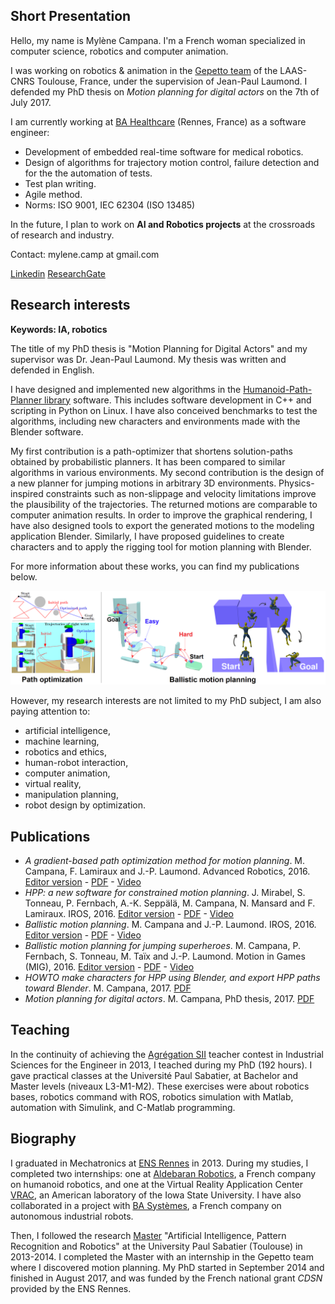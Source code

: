 ## Short Presentation

Hello, my name is Mylène Campana. I'm a French woman specialized in computer science, robotics and computer animation.

I was working on robotics & animation in the [Gepetto team](http://projects.laas.fr/gepetto/index.php) of the LAAS-CNRS Toulouse, France, under the supervision of Jean-Paul Laumond.
I defended my PhD thesis on _Motion planning for digital actors_ on the 7th of July 2017.

I am currently working at [BA Healthcare](http://ba-healthcare.com) (Rennes, France) as a software engineer:
- Development of embedded real-time software for medical robotics.
- Design of algorithms for trajectory motion control, failure detection and for the the automation of tests.
- Test plan writing.
- Agile method.
- Norms: ISO 9001, IEC 62304 (ISO 13485)

In the future, I plan to work on **AI and Robotics projects** at the crossroads of research and industry.

Contact: mylene.camp at gmail.com

[Linkedin](https://www.linkedin.com/in/mylène-campana-7889a2b1)
[ResearchGate](https://www.researchgate.net/profile/Mylene_Campana)


## Research interests
**Keywords: IA, robotics**

The title of my PhD thesis is "Motion Planning for Digital Actors" and my supervisor was Dr. Jean-Paul Laumond. My thesis was written and defended in English.

I have designed and implemented new algorithms in the [Humanoid-Path-Planner library](http://humanoid-path-planner.github.io/hpp-doc/index.html) software. This includes software development in C++ and scripting in Python on Linux. I have also conceived benchmarks to test the algorithms, including new characters and environments made with the Blender software.

My first contribution is a path-optimizer that shortens solution-paths obtained by probabilistic planners. It has been compared to similar algorithms in various environments.
My second contribution is the design of a new planner for jumping motions in arbitrary 3D environments. Physics-inspired constraints such as non-slippage and velocity limitations improve the plausibility of the trajectories. The returned motions are comparable to computer animation results.
In order to improve the graphical rendering, I have also designed tools to export the generated motions to the modeling application Blender. Similarly, I have proposed guidelines to create characters and to apply the rigging tool for motion planning with Blender.

For more information about these works, you can find my publications below.

![Image](https://raw.githubusercontent.com/mylene-campana/mylene-campana.github.io/master/images/combined_images.png)


However, my research interests are not limited to my PhD subject, I am also paying attention to:

- artificial intelligence,
- machine learning,
- robotics and ethics,
- human-robot interaction,
- computer animation,
- virtual reality,
- manipulation planning,
- robot design by optimization.

## Publications

- *A gradient-based path optimization method for motion planning*. M. Campana, F. Lamiraux and J.-P. Laumond. Advanced Robotics, 2016. [Editor version](http://www.tandfonline.com/doi/full/10.1080/01691864.2016.1168317) - [PDF](https://hal.archives-ouvertes.fr/hal-01301233/document) - [Video](https://youtu.be/1MFn0en51qI)
- *HPP: a new software for constrained motion planning*. J. Mirabel, S. Tonneau, P. Fernbach, A.-K. Seppälä, M. Campana, N. Mansard and F. Lamiraux. IROS, 2016. [Editor version](http://ieeexplore.ieee.org/document/7759083/) - [PDF](https://hal.archives-ouvertes.fr/hal-01290850/document) - [Video](https://youtu.be/01K_nmax9E0)
- *Ballistic motion planning*. M. Campana and J.-P. Laumond. IROS, 2016. [Editor version](http://ieeexplore.ieee.org/document/7759230/) - [PDF](https://hal.archives-ouvertes.fr/hal-01288796v2/document) - [Video](https://youtu.be/vv_K7HqANmk)
- *Ballistic motion planning for jumping superheroes*. M. Campana, P. Fernbach, S. Tonneau, M. Taïx and J.-P. Laumond. Motion in Games (MIG), 2016. [Editor version](http://dl.acm.org/citation.cfm?doid=2994258.2994279) - [PDF](https://hal.archives-ouvertes.fr/hal-01366796/document) - [Video](https://youtu.be/GGisCV5BoHw)
- *HOWTO make characters for HPP using Blender, and export HPP paths toward Blender*. M. Campana, 2017. [PDF](https://github.com/mylene-campana/hpp-rbprm-corba/blob/convexCone/doc/character_creation/CharacterCreation.pdf)
- *Motion planning for digital actors*. M. Campana, PhD thesis, 2017. [PDF](https://hal-laas.archives-ouvertes.fr/tel-01591472/document)

## Teaching
In the continuity of achieving the [Agrégation SII](http://www.devenirenseignant.gouv.fr/cid98734/les-epreuves-de-l-agregation-externe-section-sciences-industrielles-de-l-ingenieur.html) teacher contest in Industrial Sciences for the Engineer in 2013, I teached during my PhD (192 hours). 
I gave practical classes at the Université Paul Sabatier, at Bachelor and Master levels (niveaux L3-M1-M2). These exercises were about robotics bases, robotics command with ROS, robotics simulation with Matlab, automation with Simulink, and C-Matlab programming.

## Biography
I graduated in Mechatronics at [ENS Rennes](http://www.mecatronique.ens-rennes.fr) in 2013. During my studies, I completed two internships: one at [Aldebaran Robotics](http://www.ald.softbankrobotics.com), a French company on humanoid robotics, and one at the Virtual Reality Application Center [VRAC](http://www.vrac.iastate.edu), an American laboratory of the Iowa State University. I have also collaborated in a project with [BA Systèmes](http://www.basystemes.com/fr/), a French company on autonomous industrial robots.

Then, I followed the research [Master](https://masterrodeco.wordpress.com) "Artificial Intelligence, Pattern Recognition and Robotics" at the University Paul Sabatier (Toulouse) in 2013-2014. I completed the Master with an internship in the Gepetto team where I discovered motion planning. My PhD started in September 2014 and finished in August 2017, and was funded by the French national grant _CDSN_ provided by the ENS Rennes.
